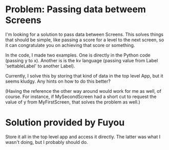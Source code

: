 # Problem: Passing data betweem Screens

I'm looking for a solution to pass data between Screens. This solves things that should be simple, like passing a score for a level to the next screen, so it can congratulate you on achieving that score or something.

In the code, I made two examples. One is directly in the Python code (passing y to x). Another is is the kv language (passing value from Label 'settableLabel' to another Label).

Currently, I solve this by storing that kind of data in the top level App, but it seems kludgy. Any hints on how to do this better?

(Having the reference the other way around would work for me as well, of course. For instance, if MySecondScreen had a short cut to request the value of y from MyFirstScreen, that solves the problem as well.)

# Solution provided by Fuyou

Store it all in the top level app and access it directly. The latter was what I wasn't doing, but I probably should do.